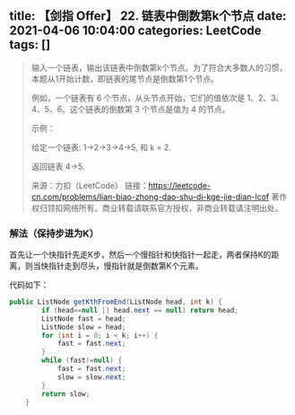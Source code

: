 title: 【剑指 Offer】 22. 链表中倒数第k个节点
date: 2021-04-06 10:04:00
categories: LeetCode
tags: []
---
> 输入一个链表，输出该链表中倒数第k个节点。为了符合大多数人的习惯，本题从1开始计数，即链表的尾节点是倒数第1个节点。
>
> 例如，一个链表有 6 个节点，从头节点开始，它们的值依次是 1、2、3、4、5、6。这个链表的倒数第 3 个节点是值为 4 的节点。
>
>  
>
> 示例：
>
> 给定一个链表: 1->2->3->4->5, 和 k = 2.
>
> 返回链表 4->5.
>
> 来源：力扣（LeetCode）
> 链接：https://leetcode-cn.com/problems/lian-biao-zhong-dao-shu-di-kge-jie-dian-lcof
> 著作权归领扣网络所有。商业转载请联系官方授权，非商业转载请注明出处。

### 解法（保持步进为K）

首先让一个快指针先走K步，然后一个慢指针和快指针一起走，两者保持K的距离，则当快指针走到尽头，慢指针就是倒数第K个元素。

代码如下：

```java
public ListNode getKthFromEnd(ListNode head, int k) {
        if (head==null || head.next == null) return head;
        ListNode fast = head;
        ListNode slow = head;
        for (int i = 0; i < k; i++) {
            fast = fast.next;
        }
        while (fast!=null) {
            fast = fast.next;
            slow = slow.next;
        }
        return slow;
    }
```

